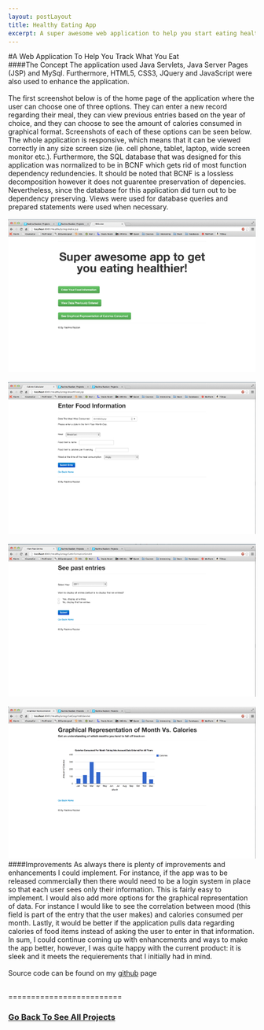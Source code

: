 ```yaml
---
layout: postLayout
title: Healthy Eating App 
excerpt: A super awesome web application to help you start eating healthier and stay on track!
---
```

#A Web Application To Help You Track What You Eat
<br/>
####The Concept
The application used Java Servlets, Java Server Pages (JSP) and MySql. Furthermore, HTML5, CSS3, JQuery and JavaScript were also used to enhance the application.   
<br/>
The first screenshot below is of the home page of the application where the user can choose one of three options. 
They can enter a new record regarding their meal, they can view previous entries based on the year of choice, and they can choose to see the amount of calories consumed in graphical format. Screenshots of each of these options can be seen below. The whole application is responsive, which means that it can be viewed correctly in any size screen size (ie. cell phone, tablet, laptop, wide screen monitor etc.). Furthermore, the SQL database that was designed for this application was normalized to be in BCNF which gets rid of most function dependency redundencies. It should be noted that BCNF is a lossless decomposition however it does not guarentee preservation of depencies. Nevertheless, since the database for this application did turn out to be dependency preserving. Views were used for database queries and prepared statements were used when necessary.  
<br/>
![Screenshot1](/images/work/HealthyEating1.jpg "Screenshot of app home page")
<br/>
<br/>
![Screenshot2](/images/work/HealthyEating2.jpg "Screenshot of app")
<br/>
<br/>
![Screenshot3](/images/work/HealthyEating3.jpg "Screenshot of app")
<br/>
<br/>
![Screenshot4](/images/work/HealthyEating4.jpg "Screenshot of app")
<br/>
####Improvements
As always there is plenty of improvements and enhancements I could implement. For instance, if the app was to be released commercially then there would need to be a login system in place so that each user sees only their information. This is fairly easy to implement. I would also add more options for the graphical representation of data. For instance I would like to see the correlation between mood (this field is part of the entry that the user makes) and calories consumed per month. Lastly, it would be better if the application pulls data regarding calories of food items instead of asking the user to enter in that information. In sum, I could continue coming up with enhancements and ways to make the app better, however, I was quite happy with the current product: it is sleek and it meets the requierements that I  initially had in mind.  
<br/>
Source code can be found on my <a href="https://github.com/rrazd/HealthyEatingApp">github</a> page  

<br/>
=========================	  
<h3><a href = "/portfolio.html"> Go Back To See All Projects</a></h3>
